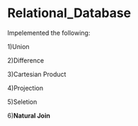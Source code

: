 # Relational_Database

Impelemented the following:

1)Union

2)Difference 

3)Cartesian Product

4)Projection

5)Seletion

6)**Natural Join**
